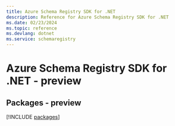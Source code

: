 ```yaml
---
title: Azure Schema Registry SDK for .NET
description: Reference for Azure Schema Registry SDK for .NET
ms.date: 02/23/2024
ms.topic: reference
ms.devlang: dotnet
ms.service: schemaregistry
---
```

# Azure Schema Registry SDK for .NET - preview
## Packages - preview
[!INCLUDE [packages](schema-registry-index.md)]